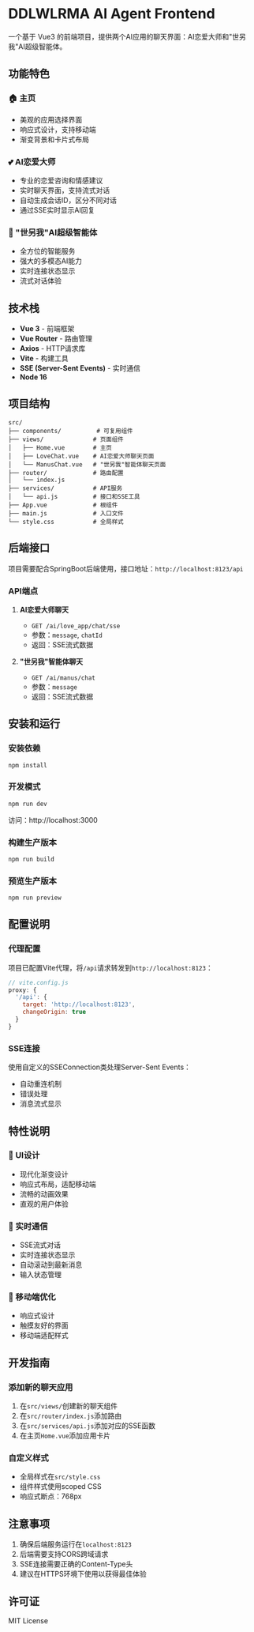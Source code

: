 # DDLWLRMA AI Agent Frontend

一个基于 Vue3 的前端项目，提供两个AI应用的聊天界面：AI恋爱大师和"世另我"AI超级智能体。

## 功能特色

### 🏠 主页
- 美观的应用选择界面
- 响应式设计，支持移动端
- 渐变背景和卡片式布局

### 💕 AI恋爱大师
- 专业的恋爱咨询和情感建议
- 实时聊天界面，支持流式对话
- 自动生成会话ID，区分不同对话
- 通过SSE实时显示AI回复

### 🤖 "世另我"AI超级智能体
- 全方位的智能服务
- 强大的多模态AI能力
- 实时连接状态显示
- 流式对话体验

## 技术栈

- **Vue 3** - 前端框架
- **Vue Router** - 路由管理
- **Axios** - HTTP请求库
- **Vite** - 构建工具
- **SSE (Server-Sent Events)** - 实时通信
- **Node 16**
## 项目结构

```
src/
├── components/          # 可复用组件
├── views/              # 页面组件
│   ├── Home.vue        # 主页
│   ├── LoveChat.vue    # AI恋爱大师聊天页面
│   └── ManusChat.vue   # "世另我"智能体聊天页面
├── router/             # 路由配置
│   └── index.js
├── services/           # API服务
│   └── api.js          # 接口和SSE工具
├── App.vue             # 根组件
├── main.js             # 入口文件
└── style.css           # 全局样式
```

## 后端接口

项目需要配合SpringBoot后端使用，接口地址：`http://localhost:8123/api`

### API端点

1. **AI恋爱大师聊天**
   - `GET /ai/love_app/chat/sse`
   - 参数：`message`, `chatId`
   - 返回：SSE流式数据

2. **"世另我"智能体聊天**
   - `GET /ai/manus/chat`
   - 参数：`message`
   - 返回：SSE流式数据

## 安装和运行

### 安装依赖
```bash
npm install
```

### 开发模式
```bash
npm run dev
```
访问：http://localhost:3000

### 构建生产版本
```bash
npm run build
```

### 预览生产版本
```bash
npm run preview
```

## 配置说明

### 代理配置
项目已配置Vite代理，将`/api`请求转发到`http://localhost:8123`：

```javascript
// vite.config.js
proxy: {
  '/api': {
    target: 'http://localhost:8123',
    changeOrigin: true
  }
}
```

### SSE连接
使用自定义的SSEConnection类处理Server-Sent Events：
- 自动重连机制
- 错误处理
- 消息流式显示

## 特性说明

### 🎨 UI设计
- 现代化渐变设计
- 响应式布局，适配移动端
- 流畅的动画效果
- 直观的用户体验

### 🔄 实时通信
- SSE流式对话
- 实时连接状态显示
- 自动滚动到最新消息
- 输入状态管理

### 📱 移动端优化
- 响应式设计
- 触摸友好的界面
- 移动端适配样式

## 开发指南

### 添加新的聊天应用
1. 在`src/views/`创建新的聊天组件
2. 在`src/router/index.js`添加路由
3. 在`src/services/api.js`添加对应的SSE函数
4. 在主页`Home.vue`添加应用卡片

### 自定义样式
- 全局样式在`src/style.css`
- 组件样式使用scoped CSS
- 响应式断点：768px

## 注意事项

1. 确保后端服务运行在`localhost:8123`
2. 后端需要支持CORS跨域请求
3. SSE连接需要正确的Content-Type头
4. 建议在HTTPS环境下使用以获得最佳体验

## 许可证

MIT License
